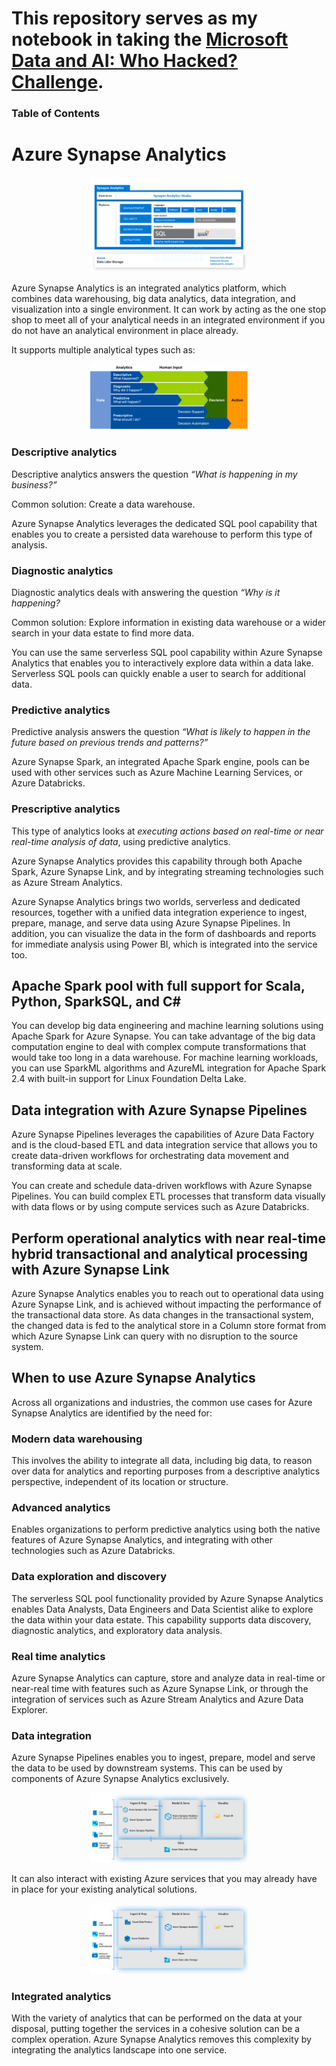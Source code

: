 # This repository serves as my notebook in taking the [Microsoft Data and AI: Who Hacked? Challenge](https://docs.microsoft.com/en-us/learn/challenges?id=6e76f1bd-257e-48d5-875b-b6f1e25cf028&WT.mc_id=cloudskillschallenge_6e76f1bd-257e-48d5-875b-b6f1e25cf028).

### Table of Contents

# Azure Synapse Analytics
<p align="center" width="100%">
    <img width="50%" src="https://github.com/cedricquitor/ml-ai-notebook/blob/main/images/synapse-overview.png">
</p>

Azure Synapse Analytics is an integrated analytics platform, which combines data warehousing, big data analytics, data integration, and visualization into a single environment. It can work by acting as the one stop shop to meet all of your analytical needs in an integrated environment if you do not have an analytical environment in place already.

It supports multiple analytical types such as:

<p align="center" width="100%">
    <img width="50%" src="https://github.com/cedricquitor/ml-ai-notebook/blob/main/images/types-analytics.png">
</p>

### Descriptive analytics
Descriptive analytics answers the question *“What is happening in my business?”*

Common solution: Create a data warehouse.

Azure Synapse Analytics leverages the dedicated SQL pool capability that enables you to create a persisted data warehouse to perform this type of analysis.

### Diagnostic analytics
Diagnostic analytics deals with answering the question *“Why is it happening?*

Common solution: Explore information in existing data warehouse or a wider search in your data estate to find more data.

You can use the same serverless SQL pool capability within Azure Synapse Analytics that enables you to interactively explore data within a data lake. Serverless SQL pools can quickly enable a user to search for additional data.

### Predictive analytics
Predictive analysis answers the question *“What is likely to happen in the future based on previous trends and patterns?”*

Azure Synapse Spark, an integrated Apache Spark engine, pools can be used with other services such as Azure Machine Learning Services, or Azure Databricks.

### Prescriptive analytics
This type of analytics looks at *executing actions based on real-time or near real-time analysis of data*, using predictive analytics.

Azure Synapse Analytics provides this capability through both Apache Spark, Azure Synapse Link, and by integrating streaming technologies such as Azure Stream Analytics.

Azure Synapse Analytics brings two worlds, serverless and dedicated resources, together with a unified data integration experience to ingest, prepare, manage, and serve data using Azure Synapse Pipelines. In addition, you can visualize the data in the form of dashboards and reports for immediate analysis using Power BI, which is integrated into the service too.

## Apache Spark pool with full support for Scala, Python, SparkSQL, and C#
You can develop big data engineering and machine learning solutions using Apache Spark for Azure Synapse. You can take advantage of the big data computation engine to deal with complex compute transformations that would take too long in a data warehouse. For machine learning workloads, you can use SparkML algorithms and AzureML integration for Apache Spark 2.4 with built-in support for Linux Foundation Delta Lake.

## Data integration with Azure Synapse Pipelines
Azure Synapse Pipelines leverages the capabilities of Azure Data Factory and is the cloud-based ETL and data integration service that allows you to create data-driven workflows for orchestrating data movement and transforming data at scale.

You can create and schedule data-driven workflows with Azure Synapse Pipelines. You can build complex ETL processes that transform data visually with data flows or by using compute services such as Azure Databricks.

## Perform operational analytics with near real-time hybrid transactional and analytical processing with Azure Synapse Link
Azure Synapse Analytics enables you to reach out to operational data using Azure Synapse Link, and is achieved without impacting the performance of the transactional data store. As data changes in the transactional system, the changed data is fed to the analytical store in a Column store format from which Azure Synapse Link can query with no disruption to the source system.

## When to use Azure Synapse Analytics
Across all organizations and industries, the common use cases for Azure Synapse Analytics are identified by the need for:

### Modern data warehousing
This involves the ability to integrate all data, including big data, to reason over data for analytics and reporting purposes from a descriptive analytics perspective, independent of its location or structure.

### Advanced analytics
Enables organizations to perform predictive analytics using both the native features of Azure Synapse Analytics, and integrating with other technologies such as Azure Databricks.

### Data exploration and discovery
The serverless SQL pool functionality provided by Azure Synapse Analytics enables Data Analysts, Data Engineers and Data Scientist alike to explore the data within your data estate. This capability supports data discovery, diagnostic analytics, and exploratory data analysis.

### Real time analytics
Azure Synapse Analytics can capture, store and analyze data in real-time or near-real time with features such as Azure Synapse Link, or through the integration of services such as Azure Stream Analytics and Azure Data Explorer.

### Data integration
Azure Synapse Pipelines enables you to ingest, prepare, model and serve the data to be used by downstream systems. This can be used by components of Azure Synapse Analytics exclusively.

<p align="center" width="100%">
    <img width="50%" src="https://github.com/cedricquitor/ml-ai-notebook/blob/main/images/synapse-only-process.png">
</p>

It can also interact with existing Azure services that you may already have in place for your existing analytical solutions.

<p align="center" width="100%">
    <img width="50%" src="https://github.com/cedricquitor/ml-ai-notebook/blob/main/images/synapse-azure-process.png">
</p>

### Integrated analytics
With the variety of analytics that can be performed on the data at your disposal, putting together the services in a cohesive solution can be a complex operation. Azure Synapse Analytics removes this complexity by integrating the analytics landscape into one service.
